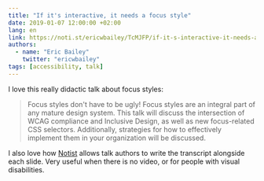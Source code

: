 ```yaml
---
title: "If it's interactive, it needs a focus style"
date: 2019-01-07 12:00:00 +02:00
lang: en
link: https://noti.st/ericwbailey/TcMJFP/if-it-s-interactive-it-needs-a-focus-style
authors:
  - name: "Eric Bailey"
    twitter: "ericwbailey"
tags: [accessibility, talk]
---
```


I love this really didactic talk about focus styles:

> Focus styles don't have to be ugly! Focus styles are an integral part of any mature design system. This talk will discuss the intersection of WCAG compliance and Inclusive Design, as well as new focus-related CSS selectors. Additionally, strategies for how to effectively implement them in your organization will be discussed.

I also love how [Notist](https://noti.st/) allows talk authors to write the transcript alongside each slide. Very useful when there is no video, or for people with visual disabilities.
